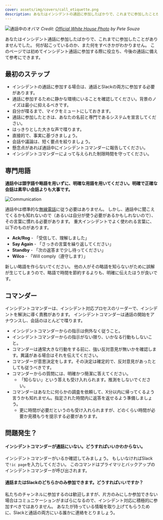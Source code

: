```yaml
---
cover: assets/img/covers/call_etiquette.png
description: あなたはインシデントの通話に参加したばかりで、これまでに参加したことがありませんでした。何が起こっているのか、また何をすべきかがわかりません。このページでは初めてインシデント通話に参加する際に役立ち、今後の通話に備えて参考にできます。
---
```

![通話中のオバマ](../assets/img/headers/obama_phone.jpg)
*Credit: [Official White House Photo](https://commons.wikimedia.org/wiki/File:Barack_Obama_on_phone_with_Benjamin_Netanyahu_2009-06-08.jpg) by Pete Souza*

あなたはインシデント通話に参加したばかりで、これまでに参加したことがありませんでした。
何が起こっているのか、また何をすべきかがわかりません。
このページでは初めてインシデント通話に参加する際に役立ち、今後の通話に備えて参考にできます。

## 最初のステップ

* インシデントの通話に参加する場合は、通話とSlackの両方に参加する必要があります。
* 通話に参加するために静かな環境にいることを確認してください。背景のノイズは最小に抑えるべきです。
* 自分が喋るまで、マイクをミュートにしておきます。
* 通話に参加したときは、あなたの名前と専門であるシステムを宣言してください。
* はっきりとした大きな声で喋ります。
* 直接的で、事実に基づきましょう。
* 会話や議論は、短く要点を絞りましょう。
* 懸念点があれば通話中にインシデントコマンダーに報告してください。
* インシデントコマンダーによって与えられた制限時間を守ってください。

## 専門用語

**通話中は頭字語や略語を用いずに、明確な用語を用いてください。明確で正確な会話は素早い会話よりも大事です。**

![Communication](../assets/img/misc/communicate.png)

通話中は標準的な[無線電話](https://en.wikipedia.org/wiki/Voice_procedure#Words_in_voice_procedure)に従う必要はありません。
しかし、通話中に聞こえてくるかも知れないので（あるいは自分が使う必要があるかもしれないので）、その言葉に慣れる必要があります。
重大インシデントでよく使われる言葉に、以下のものがあります。

* **Ack/Rog** - 「受信して、理解しました」
* **Say Again** - 「さっきの言葉を繰り返してください」
* **Standby** - 「次の返答まで少し待ってください」
* **Wilco** - 「Will comply（遵守します）」

新しい略語を作らないでください。
他の人がその略語を知らないがために誤解が生じてしまうので、略語で時間を節約するよりも、明確に伝えたほうが良いです。

## コマンダー

インシデントコマンダーは、インシデント対応プロセスのリーダーで、インシデントを解決に導く責務があります。
インシデントコマンダーは通話の開始をアナウンスし、会話のほとんどで喋ります。

* インシデントコマンダーからの指示は例外なく従うこと。
* インシデントコマンダーからの指示がない限り、いかなる行動もしないこと。
* コマンダーは通常大きな行動をする前に、強い反対意見が無いかを確認します。異議がある場合はそれを伝えてください。
* コマンダーが意思決定をします。その決定は確定的で、反対意見があったとしても従うべきです。
* コマンダーからの質問には、明確かつ簡潔に答えてください。
    * 「知らない」という答えも受け入れられます。推測をしないでください。
* コマンダーはあなたに何らかの調査を依頼して、X分以内に帰ってくるよう言うかも知れません。指定された時間内に返答を返せるよう準備しましょう。
    * 更に時間が必要だというのも受け入れられますが、どのくらい時間が必要か見積もりを提示する必要があります。

## 問題発生？

#### インシデントコマンダーが通話にいない。どうすればいいかわからない。

インシデントコマンダーがいるか確認してみましょう。
もしいなければSlackで`!ic page`を入力してください。
このコマンドはプライマリとバックアップのインシデントコマンダーが呼び出されます。

#### 通話またはSlackのどちらかのみ参加できます。どうすればいいですか？

私たちのチャンネルに参加するのは歓迎しますが、片方のみにしか参加できない場合はコミュニケーションがまばらになるので、インシデント対応に積極的に参加すべきではありません。
あなたが持っている情報を取り上げてもらうために、Slackと通話の両方にいる誰かに連絡をとりましょう。
